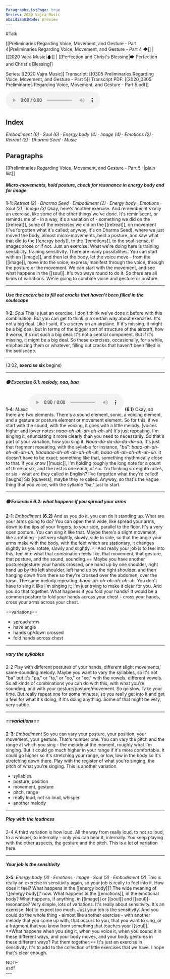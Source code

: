 ```yaml
---
ParagraphsListPage: true
Series: 2020 Vajra Music
obsidianUIMode: preview
---
```

#Talk

[[Preliminaries Regarding Voice, Movement, and Gesture - Part 4|Preliminaries Regarding Voice, Movement, and Gesture - Part 4 🡄]] | [[2020 Vajra Music|🡅]] | [[Perfection and Christ's Blessing|🡆 Perfection and Christ's Blessing]]

Series: [[2020 Vajra Music]]
Transcript: [[0305 Preliminaries Regarding Voice, Movement, and Gesture - Part 5]]
Transcript PDF: [[2020_0305 Preliminaries Regarding Voice, Movement, and Gesture - Part 5.pdf]]

<audio controls preload=metadata style=" width:300px;" controlslist="nodownload"><source src="https://dharmaseed.org/talks/62456/20200305-Rob_Burbea-GAIA-preliminaries_regarding_voice_movement_and_gesture_part_5-62456.mp3" type="audio/mpeg">???</audio>

## Index
<span class="counts">_<a data-href="Embodiment" class="internal-link">Embodiment</a> (6) · <a data-href="Soul" class="internal-link">Soul</a> (6) · <a data-href="Energy body" class="internal-link">Energy body</a> (4) · <a data-href="Image" class="internal-link">Image</a> (4) · <a data-href="Emotions" class="internal-link">Emotions</a> (2) · <a data-href="Retreat" class="internal-link">Retreat</a> (2) · <a data-href="Dharma Seed" class="internal-link">Dharma Seed</a> · <a data-href="Music" class="internal-link">Music</a>_</span>
<br/>

## Paragraphs
[[Preliminaries Regarding Voice, Movement, and Gesture - Part 5 -|plain list]]

##### Micro-movements, hold posture, check for resonance in energy body and for image
<span class="counts">**<a aria-label-position="top" aria-label="0305 Preliminaries Regarding Voice, Movement, and Gesture - Part 5 > ^1-1" data-href="0305 Preliminaries Regarding Voice, Movement, and Gesture - Part 5#^1-1" class="internal-link">1-1</a>**: _<a data-href="Retreat" class="internal-link">Retreat</a> (2) · <a data-href="Dharma Seed" class="internal-link">Dharma Seed</a> · <a data-href="Embodiment" class="internal-link">Embodiment</a> (2) · <a data-href="Energy body" class="internal-link">Energy body</a> · <a data-href="Emotions" class="internal-link">Emotions</a> · <a data-href="Soul" class="internal-link">Soul</a> (2) · <a data-href="Image" class="internal-link">Image</a> (3)_</span>
<span class="paragraph">Okay, here's another exercise. And remember, it's only an exercise, like some of the other things we've done. It's reminiscent, or reminds me of - in a way, it's a variation of - something we did on the [[retreat]], some of the exercises we did on the [[retreat]], on movement (I've forgotten what it's called; anyway, it's on <a data-href="Dharma Seed" class="internal-link">Dharma Seed</a>), where we just moved the <a aria-label-position="top" aria-label="Embodiment" data-href="Embodiment" class="internal-link">body</a>, almost micro-movements, held a posture, and saw what that did to the [[energy body]], to the [[emotions]], to the <a aria-label-position="top" aria-label="Soul" data-href="Soul" class="internal-link">soul-sense</a>, if <a aria-label-position="top" aria-label="Image" data-href="Image" class="internal-link">images</a> arose or if not. Just an exercise. What we're doing here is training sensibility, training sensitivity. There are many possibilities. You can start with an [[image]], and then let the <a aria-label-position="top" aria-label="Embodiment" data-href="Embodiment" class="internal-link">body</a>, let the voice move - from the [[image]], move into the voice; express, manifest through the voice, through the posture or the movement. We can start with the movement, and see what happens in the [[soul]]. It's two ways round to do it. So there are all kinds of variations. We're going to combine voice and gesture or posture.</span>

---
##### Use the excercise to fill out cracks that haven't been filled in the soulscape
<span class="counts">**<a aria-label-position="top" aria-label="0305 Preliminaries Regarding Voice, Movement, and Gesture - Part 5 > ^1-2" data-href="0305 Preliminaries Regarding Voice, Movement, and Gesture - Part 5#^1-2" class="internal-link">1-2</a>**: _<a data-href="Soul" class="internal-link">Soul</a>_</span>
<span class="paragraph">This is just an exercise. I don't think we've done it before with this combination. But you can get to think in a certain way about exercises. It's not a big deal. Like I said, it's a screw on an airplane. If it's missing, it might be a big deal, but in terms of the bigger sort of structure of the aircraft, how it works, it's not such a big deal. It's not a central component. But if it's missing, it might be a big deal. So these exercises, occasionally, for a while, emphasizing them or whatever, filling out cracks that haven't been filled in the <a aria-label-position="top" aria-label="Soul" data-href="Soul" class="internal-link">soulscape</a>.</span>

---
<span class="paragraph">(3:02, **exercise six** begins)</span>

---
##### 🟡 Excercise 6.1: melody, naa, baa
<span class="counts">**<a aria-label-position="top" aria-label="0305 Preliminaries Regarding Voice, Movement, and Gesture - Part 5 > ^1-4" data-href="0305 Preliminaries Regarding Voice, Movement, and Gesture - Part 5#^1-4" class="internal-link">1-4</a>**: _<a data-href="Music" class="internal-link">Music</a>_</span>
<audio controls preload=metadata style=" width:300px;" controlslist="nodownload"><source src="https://dharmaseed.org/talks/62456/20200305-Rob_Burbea-GAIA-preliminaries_regarding_voice_movement_and_gesture_part_5-62456.mp3#t=03:02" type="audio/mpeg">???</audio>
<span class="paragraph">**(6.1)** Okay, so there are two elements. There's a sound element, sonic, a voicing element, and a gesture or posture element or movement element. So for this, if we start with the sound, with the voicing, it goes with a little melody. [voices higher and lower notes: _naaa-ah-ah-ah-ah-ah-uh_] It's just repeating. I'm singing it, enunciating it more clearly than you need to necessarily. So that's part of your variation, how you sing it. _Naaa-da-da-da-da-da-da._ It's just that fragment repeating, with the syllable for instance, "ba": _baaa-ah-ah-ah-ah-ah-uh_, _baaaaaa-ah-ah-ah-ah-ah-uh_, _baaa-ah-ah-ah-ah-ah-uh._ It doesn't have to be exact; something like that, something rhythmically close to that. If you know [[music]], I'm holding roughly the long note for a count of three or six, and the rest is one each, of six. I'm thinking six eighth notes, or six - what are they called in English? I've forgotten what they're called! [laughs] Six [quavers], maybe they're called. Anyway, so that's the vague thing that you voice, with the syllable "ba," just to start.</span>

---
##### 🟡 Excercise 6.2: what happens if you spread your arms
<span class="counts">**<a aria-label-position="top" aria-label="0305 Preliminaries Regarding Voice, Movement, and Gesture - Part 5 > ^2-1" data-href="0305 Preliminaries Regarding Voice, Movement, and Gesture - Part 5#^2-1" class="internal-link">2-1</a>**: _<a data-href="Embodiment" class="internal-link">Embodiment</a>_</span>
<span class="paragraph">**(6.2)** And as you do it, you can do it standing up. What are your arms going to do? You can open them wide, like spread your arms, down to the tips of your fingers, to your side, parallel to the floor. It's a very open posture. You can sing it like that. Maybe there's a slight movement, like a rotating - just very slightly, slowly, side to side, so that the angle your arms make with the <a aria-label-position="top" aria-label="Embodiment" data-href="Embodiment" class="internal-link">body</a>, with the feet which are stationary, it changes slightly as you rotate, slowly and slightly. ==And really your job is to feel into this, feel into what that combination feels like, that movement, that gesture, that posture, and the sound, sounding.== Maybe you have another posture/gesture: your hands crossed, one hand up by one shoulder, right hand up by the left shoulder, left hand up by the right shoulder, and then hanging down from there so they're crossed over the abdomen, over the torso. The same melody repeating: _baaa-ah-ah-ah-ah-ah-uh._ You don't have to sing it like I'm singing it; I'm just trying to make it clear for you. And you do that together. What happens if you fold your hands? It would be a common posture to fold your hands across your chest - cross your hands, cross your arms across your chest.</span>

==variations==
- spread arms
- have angle
- hands up/down crossed
- fold hands across chest

---
##### vary the syllables
<span class="counts"><a aria-label-position="top" aria-label="0305 Preliminaries Regarding Voice, Movement, and Gesture - Part 5 > ^2-2" data-href="0305 Preliminaries Regarding Voice, Movement, and Gesture - Part 5#^2-2" class="internal-link">2-2</a></span>
<span class="paragraph">Play with different postures of your hands, different slight movements, same-sounding melody. Maybe you want to vary the syllables, so it's not "ba" but it's "pa," or "ta," or "oo," or "ee," with the vowels, different vowels. So all kinds of combinations you can do with this, with what you're sounding, and with your gesture/posture/movement. So go slow. Take your time. But really repeat one for some minutes, so you really get into it and get a feel for what it's doing, if it's doing anything. Some of that might be very, very subtle.</span>

---
##### ==variations==
<span class="counts">**<a aria-label-position="top" aria-label="0305 Preliminaries Regarding Voice, Movement, and Gesture - Part 5 > ^2-3" data-href="0305 Preliminaries Regarding Voice, Movement, and Gesture - Part 5#^2-3" class="internal-link">2-3</a>**: _<a data-href="Embodiment" class="internal-link">Embodiment</a>_</span>
<span class="paragraph">So you can vary your posture, your position, your movement, your gesture. That's number one. You can vary the pitch and the range at which you sing - the melody at the moment, roughly what I'm singing. But it could go much higher in your range if it's more comfortable. It could go higher so it's stretching your range, or low, low in the <a aria-label-position="top" aria-label="Embodiment" data-href="Embodiment" class="internal-link">body</a> so it's stretching down there. Play with the register of what you're singing, the pitch of what you're singing. This is another variation.</span>

- syllables
- posture, position
- movement, gesture
- pitch, range
- really loud, not so loud, whisper
- another melody

---
##### Play with the loudness
<span class="counts"><a aria-label-position="top" aria-label="0305 Preliminaries Regarding Voice, Movement, and Gesture - Part 5 > ^2-4" data-href="0305 Preliminaries Regarding Voice, Movement, and Gesture - Part 5#^2-4" class="internal-link">2-4</a></span>
<span class="paragraph">A third variation is how loud. All the way from really loud, to not so loud, to a whisper, to internally - only you can hear it, internally. You keep playing with the other aspects, the gesture and the pitch. This is a lot of variation here.</span>

---
##### Your job is the sensitivity
<span class="counts">**<a aria-label-position="top" aria-label="0305 Preliminaries Regarding Voice, Movement, and Gesture - Part 5 > ^2-5" data-href="0305 Preliminaries Regarding Voice, Movement, and Gesture - Part 5#^2-5" class="internal-link">2-5</a>**: _<a data-href="Energy body" class="internal-link">Energy body</a> (3) · <a data-href="Emotions" class="internal-link">Emotions</a> · <a data-href="Image" class="internal-link">Image</a> · <a data-href="Soul" class="internal-link">Soul</a> (3) · <a data-href="Embodiment" class="internal-link">Embodiment</a> (2)_</span>
<span class="paragraph">This is really an exercise in sensitivity again, so your job is really to feel into it. How does it feel? What happens in the [[energy body]]? The wide meaning of '[[energy body]]' now. What happens in the [[emotions]], in the <a aria-label-position="top" aria-label="Energy body" data-href="Energy body" class="internal-link">emotional body</a>? What happens, if anything, in [[image]] or [[soul]] and [[soul]]-resonance? Very simple, lots of variations. It's really about sensitivity. It's an exercise. Not to expect too much. Just your job is the sensitivity. And you could do the whole thing - almost like another exercise - with another melody that you come up with, that occurs to you, that you want to sing, or a fragment that you know from something that touches your [[soul]]. ==What happens when you sing it, when you voice it, when you sound it in these different ways, and your <a aria-label-position="top" aria-label="Embodiment" data-href="Embodiment" class="internal-link">body</a> moves, and your <a aria-label-position="top" aria-label="Embodiment" data-href="Embodiment" class="internal-link">body</a> gestures in these different ways? Put them together.== It's just an exercise in sensitivity. It's to add to the collection of little exercises that we have. I hope that's clear enough.</span>

<div class="admonition note"><div class="title">NOTE</div><div class="content">
asdf<br/>
</div></div>
---
